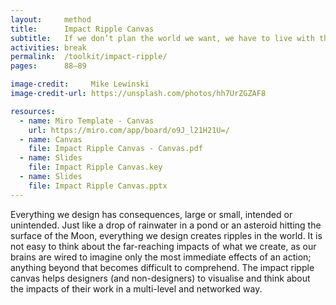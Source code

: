 ```yaml
---
layout:     method
title:      Impact Ripple Canvas
subtitle:   If we don’t plan the world we want, we have to live with the one we get
activities: break
permalink:  /toolkit/impact-ripple/
pages:      88–89

image-credit:     Mike Lewinski
image-credit-url: https://unsplash.com/photos/hh7UrZGZAF8

resources:
  - name: Miro Template - Canvas
    url: https://miro.com/app/board/o9J_l21H21U=/
  - name: Canvas
    file: Impact Ripple Canvas - Canvas.pdf
  - name: Slides
    file: Impact Ripple Canvas.key
  - name: Slides
    file: Impact Ripple Canvas.pptx
---
```


Everything we design has consequences, large or small, intended or unintended. Just like a drop of rainwater in a pond or an asteroid hitting the surface of the Moon, everything we design creates ripples in the world. It is not easy to think about the far-reaching impacts of what we create, as our brains are wired to imagine only the most immediate effects of an action; anything beyond that becomes difficult to comprehend. The impact ripple canvas helps designers (and non-designers) to visualise and think about the impacts of their work in a multi-level and networked way.